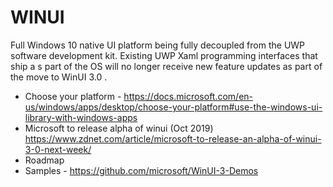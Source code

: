 # WINUI

Full Windows 10 native UI platform being fully decoupled from the UWP software development kit.  Existing UWP Xaml programming interfaces that ship a s part of the OS will no longer receive new feature updates as part of the move to WinUI 3.0 .

* Choose your platform - https://docs.microsoft.com/en-us/windows/apps/desktop/choose-your-platform#use-the-windows-ui-library-with-windows-apps
* Microsoft to release alpha of winui (Oct 2019) https://www.zdnet.com/article/microsoft-to-release-an-alpha-of-winui-3-0-next-week/
* Roadmap
* Samples - https://github.com/microsoft/WinUI-3-Demos



